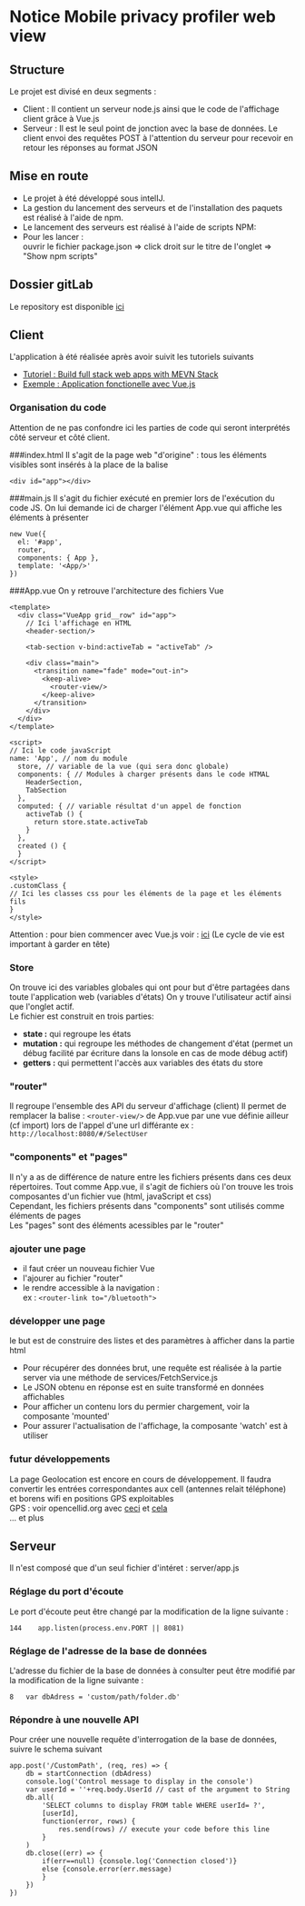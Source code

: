 # Notice Mobile privacy profiler web view

## Structure
Le projet est divisé en deux segments :
- Client :
Il contient un serveur node.js ainsi que le code de l'affichage client grâce à Vue.js
- Serveur :
Il est le seul point de jonction avec la base de données. Le client envoi des requêtes POST à l'attention du serveur pour recevoir en retour les réponses au format JSON

## Mise en route
* Le projet à été développé sous intelIJ.
* La gestion du lancement des serveurs et de l'installation des paquets est réalisé à l'aide de npm.
* Le lancement des serveurs est réalisé à l'aide de scripts NPM:
* Pour les lancer : <br/>
 ouvrir le fichier package.json => click droit sur le titre de l'onglet => "Show npm scripts"

## Dossier gitLab
Le repository est disponible [ici](https://gitlab.inria.fr/mobile-privacy-profiler/MobilePrivacyProfilerWebView)
## Client
L'application à été réalisée après avoir suivit les tutoriels suivants

- [Tutoriel : Build full stack web apps with MEVN Stack](https://medium.com/@anaida07/mevn-stack-application-part-1-3a27b61dcae0)
- [Exemple : Application fonctionelle avec Vue.js](https://github.com/mazipan/chucknorris/blob/master/README.md)

### Organisation du code
Attention de ne pas confondre ici les parties de code qui seront interprétés côté serveur et côté client.

###index.html
Il s'agit de la page web "d'origine" : tous les éléments visibles sont insérés à la place de la balise

````
<div id="app"></div>

````
###main.js
Il s'agit du fichier exécuté en premier lors de l'exécution du code JS.
On lui demande ici de charger l'élément App.vue qui affiche les éléments à présenter

````
new Vue({
  el: '#app',
  router,
  components: { App },
  template: '<App/>'
})

````

###App.vue
On y retrouve l'architecture des fichiers Vue 

````
<template>
  <div class="VueApp grid__row" id="app">
    // Ici l'affichage en HTML 
    <header-section/>
    
    <tab-section v-bind:activeTab = "activeTab" />

    <div class="main">
      <transition name="fade" mode="out-in">
        <keep-alive>
          <router-view/>
        </keep-alive>
      </transition>
    </div>
  </div>
</template>

<script>
// Ici le code javaScript
name: 'App', // nom du module
  store, // variable de la vue (qui sera donc globale)
  components: { // Modules à charger présents dans le code HTMAL
    HeaderSection,
    TabSection
  },
  computed: { // variable résultat d'un appel de fonction
    activeTab () {
      return store.state.activeTab
    }
  },
  created () {
  }
</script>

<style>
.customClass {
// Ici les classes css pour les éléments de la page et les éléments fils
}
</style>

````

Attention : pour bien commencer avec Vue.js voir : [ici](https://fr.vuejs.org/v2/guide/instance.html#Diagramme-du-cycle-de-vie)
(Le cycle de vie est important à garder en tête)
### Store
On trouve ici des variables globales qui ont pour but d'être partagées dans toute l'application web (variables d'états)
On y trouve l'utilisateur actif ainsi que l'onglet actif.
<br/> Le fichier est construit en trois parties:
- **state :** qui regroupe les états
- **mutation :** qui regroupe les méthodes de changement d'état (permet un débug facilité par écriture dans la lonsole en cas de mode débug actif)
- **getters :** qui permettent l'accès aux variables des états du store
### "router"
Il regroupe l'ensemble des API du serveur d'affichage (client)
Il permet de remplacer la balise : ````<router-view/>```` de App.vue par une vue définie ailleur (cf import) lors de l'appel d'une url différante ex : ````http://localhost:8080/#/SelectUser```` 
### "components" et "pages"
 Il n'y a as de différence de nature entre les fichiers présents dans ces deux répertoires.
 Tout comme App.vue, il s'agit de fichiers où l'on trouve les trois composantes d'un fichier vue (html, javaScript et css)
 <br/>Cependant, les fichiers présents dans "components" sont utilisés comme éléments de pages
 <br/>Les "pages" sont des éléments acessibles par le "router"
### ajouter une page
- il faut créer un nouveau fichier Vue
- l'ajourer au fichier "router"
- le rendre accessible à la navigation : <br/>ex : ````<router-link to="/bluetooth">````
### développer une page
le but est de construire des listes et des paramètres à afficher dans la partie html
 - Pour récupérer des données brut, une requête est réalisée à la partie server via une méthode de services/FetchService.js
 - Le JSON obtenu en réponse est en suite transformé en données affichables
 - Pour afficher un contenu lors du permier chargement, voir la composante 'mounted'
 - Pour assurer l'actualisation de l'affichage, la composante 'watch' est à utiliser
### futur développements
La page Geolocation est encore en cours de développement.
Il faudra convertir les entrées correspondantes aux cell (antennes relait téléphone) et borens wifi en positions GPS exploitables
<br/>GPS : voir opencellid.org avec [ceci](http://wiki.opencellid.org/wiki/API) et [cela](https://www.opencellid.org/#zoom=16&lat=48.16751&lon=-1.57774)
<br/> ... et plus
## Serveur
Il n'est composé que d'un seul fichier d'intéret : server/app.js

### Réglage du port d'écoute
Le port d'écoute peut être changé par la modification de la ligne suivante :
````
144    app.listen(process.env.PORT || 8081)
````
### Réglage de l'adresse de la base de données
L'adresse du fichier de la base de données à consulter peut être modifié par la modification de la ligne suivante :
````
8   var dbAdress = 'custom/path/folder.db'
````
### Répondre à une nouvelle API
Pour créer une nouvelle requête d'interrogation de la base de données, suivre le schema suivant
````
app.post('/CustomPath', (req, res) => {
    db = startConnection (dbAdress)
    console.log('Control message to display in the console')
    var userId = ''+req.body.UserId // cast of the argument to String
    db.all(
        'SELECT columns to display FROM table WHERE userId= ?',
        [userId],
        function(error, rows) {
            res.send(rows) // execute your code before this line
        }
    )
    db.close((err) => {
        if(err==null) {console.log('Connection closed')}
        else {console.error(err.message)
        }
    })
})
````